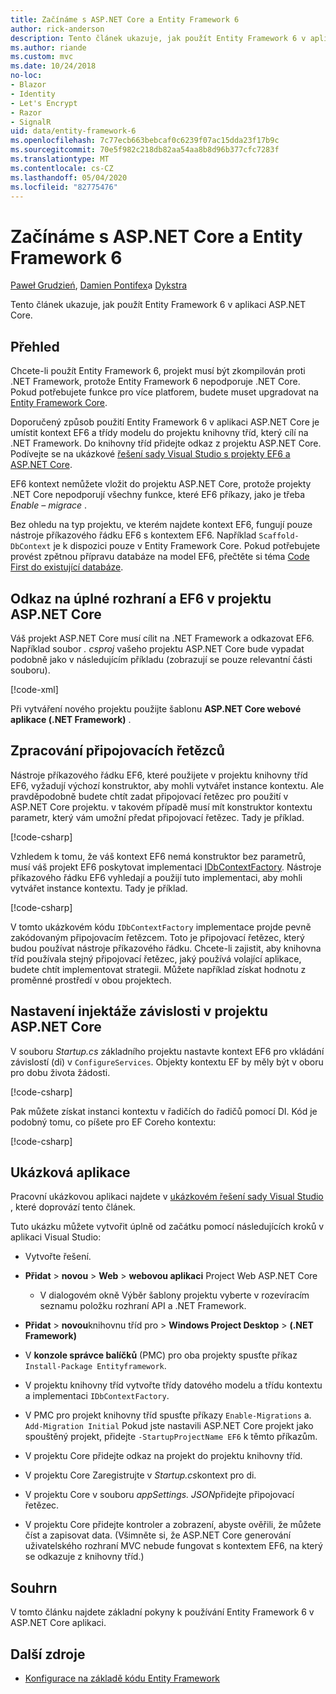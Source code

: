 ```yaml
---
title: Začínáme s ASP.NET Core a Entity Framework 6
author: rick-anderson
description: Tento článek ukazuje, jak použít Entity Framework 6 v aplikaci ASP.NET Core.
ms.author: riande
ms.custom: mvc
ms.date: 10/24/2018
no-loc:
- Blazor
- Identity
- Let's Encrypt
- Razor
- SignalR
uid: data/entity-framework-6
ms.openlocfilehash: 7c77ecb663bebcaf0c6239f07ac15dda23f17b9c
ms.sourcegitcommit: 70e5f982c218db82aa54aa8b8d96b377cfc7283f
ms.translationtype: MT
ms.contentlocale: cs-CZ
ms.lasthandoff: 05/04/2020
ms.locfileid: "82775476"
---
```

# <a name="get-started-with-aspnet-core-and-entity-framework-6"></a>Začínáme s ASP.NET Core a Entity Framework 6

[Paweł Grudzień](https://github.com/pgrudzien12), [Damien Pontifex](https://github.com/DamienPontifex)a [Dykstra](https://github.com/tdykstra)

Tento článek ukazuje, jak použít Entity Framework 6 v aplikaci ASP.NET Core.

## <a name="overview"></a>Přehled

Chcete-li použít Entity Framework 6, projekt musí být zkompilován proti .NET Framework, protože Entity Framework 6 nepodporuje .NET Core. Pokud potřebujete funkce pro více platforem, budete muset upgradovat na [Entity Framework Core](/ef/).

Doporučený způsob použití Entity Framework 6 v aplikaci ASP.NET Core je umístit kontext EF6 a třídy modelu do projektu knihovny tříd, který cílí na .NET Framework. Do knihovny tříd přidejte odkaz z projektu ASP.NET Core. Podívejte se na ukázkové [řešení sady Visual Studio s projekty EF6 a ASP.NET Core](https://github.com/dotnet/AspNetCore.Docs/tree/master/aspnetcore/data/entity-framework-6/sample/).

EF6 kontext nemůžete vložit do projektu ASP.NET Core, protože projekty .NET Core nepodporují všechny funkce, které EF6 příkazy, jako je třeba *Enable – migrace* .

Bez ohledu na typ projektu, ve kterém najdete kontext EF6, fungují pouze nástroje příkazového řádku EF6 s kontextem EF6. Například `Scaffold-DbContext` je k dispozici pouze v Entity Framework Core. Pokud potřebujete provést zpětnou přípravu databáze na model EF6, přečtěte si téma [Code First do existující databáze](https://msdn.microsoft.com/jj200620).

## <a name="reference-full-framework-and-ef6-in-the-aspnet-core-project"></a>Odkaz na úplné rozhraní a EF6 v projektu ASP.NET Core

Váš projekt ASP.NET Core musí cílit na .NET Framework a odkazovat EF6. Například soubor *. csproj* vašeho projektu ASP.NET Core bude vypadat podobně jako v následujícím příkladu (zobrazují se pouze relevantní části souboru).

[!code-xml[](entity-framework-6/sample/MVCCore/MVCCore.csproj?range=3-9&highlight=2)]

Při vytváření nového projektu použijte šablonu **ASP.NET Core webové aplikace (.NET Framework)** .

## <a name="handle-connection-strings"></a>Zpracování připojovacích řetězců

Nástroje příkazového řádku EF6, které použijete v projektu knihovny tříd EF6, vyžadují výchozí konstruktor, aby mohli vytvářet instance kontextu. Ale pravděpodobně budete chtít zadat připojovací řetězec pro použití v ASP.NET Core projektu. v takovém případě musí mít konstruktor kontextu parametr, který vám umožní předat připojovací řetězec. Tady je příklad.

[!code-csharp[](entity-framework-6/sample/EF6/SchoolContext.cs?name=snippet_Constructor)]

Vzhledem k tomu, že váš kontext EF6 nemá konstruktor bez parametrů, musí váš projekt EF6 poskytovat implementaci [IDbContextFactory](https://msdn.microsoft.com/library/hh506876). Nástroje příkazového řádku EF6 vyhledají a použijí tuto implementaci, aby mohli vytvářet instance kontextu. Tady je příklad.

[!code-csharp[](entity-framework-6/sample/EF6/SchoolContextFactory.cs?name=snippet_IDbContextFactory)]

V tomto ukázkovém kódu `IDbContextFactory` implementace projde pevně zakódovaným připojovacím řetězcem. Toto je připojovací řetězec, který budou používat nástroje příkazového řádku. Chcete-li zajistit, aby knihovna tříd používala stejný připojovací řetězec, jaký používá volající aplikace, budete chtít implementovat strategii. Můžete například získat hodnotu z proměnné prostředí v obou projektech.

## <a name="set-up-dependency-injection-in-the-aspnet-core-project"></a>Nastavení injektáže závislosti v projektu ASP.NET Core

V souboru *Startup.cs* základního projektu nastavte kontext EF6 pro vkládání závislostí (di) v `ConfigureServices`. Objekty kontextu EF by měly být v oboru pro dobu života žádosti.

[!code-csharp[](entity-framework-6/sample/MVCCore/Startup.cs?name=snippet_ConfigureServices&highlight=5)]

Pak můžete získat instanci kontextu v řadičích do řadičů pomocí DI. Kód je podobný tomu, co píšete pro EF Coreho kontextu:

[!code-csharp[](entity-framework-6/sample/MVCCore/Controllers/StudentsController.cs?name=snippet_ContextInController)]

## <a name="sample-application"></a>Ukázková aplikace

Pracovní ukázkovou aplikaci najdete v [ukázkovém řešení sady Visual Studio](https://github.com/dotnet/AspNetCore.Docs/tree/master/aspnetcore/data/entity-framework-6/sample/) , které doprovází tento článek.

Tuto ukázku můžete vytvořit úplně od začátku pomocí následujících kroků v aplikaci Visual Studio:

* Vytvořte řešení.

* **Přidat** > **novou** > **Web** > **webovou aplikaci** Project Web ASP.NET Core
  * V dialogovém okně Výběr šablony projektu vyberte v rozevíracím seznamu položku rozhraní API a .NET Framework.

* **Přidat** > **novou**knihovnu tříd pro > **Windows Project Desktop** > **(.NET Framework)**

* V **konzole správce balíčků** (PMC) pro oba projekty spusťte příkaz `Install-Package Entityframework`.

* V projektu knihovny tříd vytvořte třídy datového modelu a třídu kontextu a implementaci `IDbContextFactory`.

* V PMC pro projekt knihovny tříd spusťte příkazy `Enable-Migrations` a. `Add-Migration Initial` Pokud jste nastavili ASP.NET Core projekt jako spouštěný projekt, přidejte `-StartupProjectName EF6` k těmto příkazům.

* V projektu Core přidejte odkaz na projekt do projektu knihovny tříd.

* V projektu Core Zaregistrujte v *Startup.cs*kontext pro di.

* V projektu Core v souboru *appSettings. JSON*přidejte připojovací řetězec.

* V projektu Core přidejte kontroler a zobrazení, abyste ověřili, že můžete číst a zapisovat data. (Všimněte si, že ASP.NET Core generování uživatelského rozhraní MVC nebude fungovat s kontextem EF6, na který se odkazuje z knihovny tříd.)

## <a name="summary"></a>Souhrn

V tomto článku najdete základní pokyny k používání Entity Framework 6 v ASP.NET Core aplikaci.

## <a name="additional-resources"></a>Další zdroje

* [Konfigurace na základě kódu Entity Framework](https://msdn.microsoft.com/data/jj680699.aspx)
